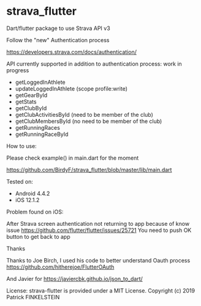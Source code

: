 # strava_flutter

Dart/flutter package to use Strava API v3

Follow the "new" Authentication process

https://developers.strava.com/docs/authentication/



API currently supported in addition to authentication process:
work in progress

- getLoggedInAthlete
- updateLoggedInAthlete (scope profile:write)
- getGearById
- getStats
- getClubById
- getClubActivitiesById (need to be member of the club)
- getClubMembersById (no need to be member of the club)
- getRunningRaces
- getRunningRaceById



How to use: 

Please check example() in main.dart for the moment

https://github.com/BirdyF/strava_flutter/blob/master/lib/main.dart


Tested on:
- Android 4.4.2 
- iOS 12.1.2


Problem found on iOS:

After Strava screen authentication not returning to app
because of know issue
https://github.com/flutter/flutter/issues/25721
You need to push OK button to get back to app


Thanks 

Thanks to Joe Birch, I used his code to better understand Oauth process
https://github.com/hitherejoe/FlutterOAuth

And Javier for https://javiercbk.github.io/json_to_dart/


License:
strava-flutter is provided under a MIT License. Copyright (c) 2019 Patrick FINKELSTEIN
